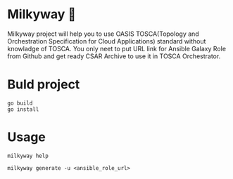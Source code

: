 # Milkyway :stars:
Milkyway project will help you to use OASIS TOSCA(Topology and Orchestration Specification for Cloud Applications) standard without knowladge of TOSCA.
You only neet to put URL link for Ansible Galaxy Role from Github and get ready CSAR Archive to use it in TOSCA Orchestrator.
# Buld project
```
go build
go install
```
# Usage
```bigquery
milkyway help

milkyway generate -u <ansible_role_url>
```